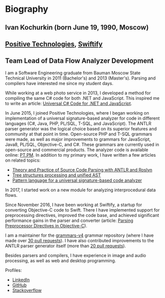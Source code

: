 # Biography

## Ivan Kochurkin (born June 19, 1990, Moscow)

## [Positive Technologies](https://www.ptsecurity.com/), [Swiftify](https://swiftify.com/)

## Team Lead of Data Flow Analyzer Development

I am a Software Engineering graduate from Bauman Moscow State Technical
University in 2011 (Bachelor\'s) and 2013 (Master\'s). Parsing and
compilers have interested me since my student days.

While working at a web photo service in 2013, I developed a method for
compiling the same C\# code for both .NET and JavaScript. This inspired
me to write an article: [Universal C\# Code for .NET and
JavaScript](https://github.com/KvanTTT/Articles/blob/master/Universal-CSharp-Code-for-NET-and-JavaScript/English.md).

In June 2015, I joined Positive Technologies, where I began working on
implementation of a universal signature-based analyzer for code in
different languages (C\#, Java, PHP, PL/SQL, T-SQL, and JavaScript). The
ANTLR parser generator was the logical choice based on its superior
features and community at that point in time. Open-source PHP and T-SQL
grammars were made, as well as major improvements to grammars for
JavaScript, Java8, PL/SQL, Objective-C, and C\#. These grammars are
currently used in open-source and commercial products. The analyzer code is available
online: [PT.PM](https://github.com/PositiveTechnologies/PT.PM). In addition to my
primary work, I have written a few articles on related topics:

* [Theory and Practice of Source Code Parsing with ANTLR and Roslyn](https://github.com/PositiveTechnologies/PT.Doc/blob/master/Articles/Theory-and-Practice-of-source-code-parsing-with-ANTLR-and-Roslyn/English.md)
* [Tree structures processing and unified AST](https://github.com/PositiveTechnologies/PT.Doc/blob/master/Articles/Tree-structures-processing-and-unified-AST/English.md)
* [Pattern language for a universal signature-based code analyzer](https://github.com/PositiveTechnologies/PT.Doc/blob/master/Articles/Pattern-language-for-a-universal-signature-based-code-analyzer/English.md)

In 2017, I started work on a new module for analyzing interprocedural data flows.

Since November 2016, I have been working at Swiftify, a startup for
converting Objective-C code to Swift. There I have implemented support
for preprocessing directives, improved the code base, and achieved
significant performance gains in the parser and converter
(article: [Parsing Preprocessor Directives in
Objective-C](https://github.com/KvanTTT/Articles/blob/master/Parsing-Preprocessor-Directives-in-Objective-C-Code/English.md)).

I am a maintainer for
the [grammars-v4](https://github.com/antlr/grammars-v4/) grammar
repository (where I have made over [30 pull
requests](https://github.com/antlr/grammars-v4/pulls?utf8=%E2%9C%93&q=is%3Apr+author%3Akvanttt)).
I have also contributed improvements to the ANTLR parser generator
itself (more than [20 pull
requests](https://github.com/antlr/antlr4/pulls?utf8=%E2%9C%93&q=is%3Apr+author%3Akvanttt)).

Besides parsers and compilers, I have experience in image and audio
processing, as well as web and desktop programming.

Profiles:

* [LinkedIn](https://www.linkedin.com/in/kvanttt/?locale=en_US)
* [GitHub](https://github.com/KvanTTT)
* [Stackoverflow](https://stackoverflow.com/users/story/1046374)